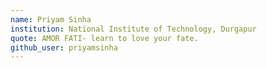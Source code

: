 ```yaml
---
name: Priyam Sinha
institution: National Institute of Technology, Durgapur
quote: AMOR FATI- learn to love your fate.
github_user: priyamsinha
---
```

